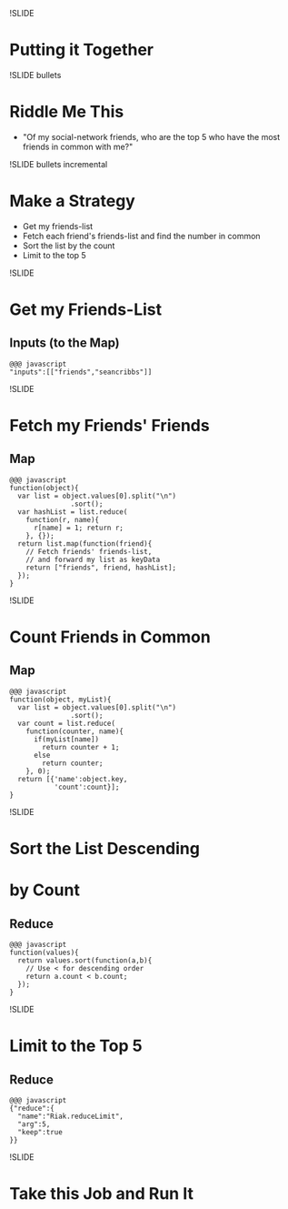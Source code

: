 !SLIDE
# Putting it Together

!SLIDE bullets
# Riddle Me This

* "Of my social-network friends, who are the top 5 who have the most
  friends in common with me?"

!SLIDE bullets incremental
# Make a Strategy

* Get my friends-list
* Fetch each friend's friends-list and find the number in common
* Sort the list by the count
* Limit to the top 5

!SLIDE
# Get my Friends-List
## **Inputs** (to the Map)

    @@@ javascript
    "inputs":[["friends","seancribbs"]]


!SLIDE
# Fetch my Friends' Friends
## **Map**

    @@@ javascript
    function(object){
      var list = object.values[0].split("\n")
                   .sort();
      var hashList = list.reduce(
        function(r, name){
          r[name] = 1; return r;
        }, {});
      return list.map(function(friend){
        // Fetch friends' friends-list,
        // and forward my list as keyData
        return ["friends", friend, hashList];
      });
    }
    
!SLIDE
# Count Friends in Common
## **Map**

    @@@ javascript
    function(object, myList){
      var list = object.values[0].split("\n")
                   .sort();
      var count = list.reduce(
        function(counter, name){
          if(myList[name])
            return counter + 1;
          else
            return counter;
        }, 0);
      return [{'name':object.key,
               'count':count}];
    }

!SLIDE
# Sort the List Descending
# by Count
## **Reduce**

    @@@ javascript
    function(values){
      return values.sort(function(a,b){
        // Use < for descending order
        return a.count < b.count;
      });
    }

!SLIDE
# Limit to the Top 5
## **Reduce**

    @@@ javascript
    {"reduce":{
      "name":"Riak.reduceLimit",
      "arg":5,
      "keep":true
    }}

!SLIDE
# Take this Job and Run It

<!-- insert submission code here -->
